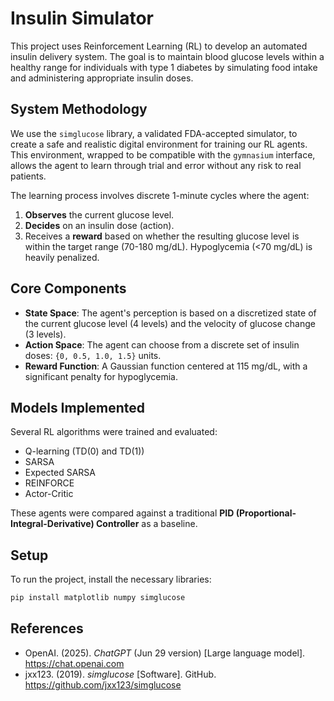 # Insulin Simulator

This project uses Reinforcement Learning (RL) to develop an automated insulin delivery system. The goal is to maintain blood glucose levels within a healthy range for individuals with type 1 diabetes by simulating food intake and administering appropriate insulin doses.

## System Methodology

We use the `simglucose` library, a validated FDA-accepted simulator, to create a safe and realistic digital environment for training our RL agents. This environment, wrapped to be compatible with the `gymnasium` interface, allows the agent to learn through trial and error without any risk to real patients.

The learning process involves discrete 1-minute cycles where the agent:
1.  **Observes** the current glucose level.
2.  **Decides** on an insulin dose (action).
3.  Receives a **reward** based on whether the resulting glucose level is within the target range (70-180 mg/dL). Hypoglycemia (<70 mg/dL) is heavily penalized.

## Core Components

* **State Space**: The agent's perception is based on a discretized state of the current glucose level (4 levels) and the velocity of glucose change (3 levels).
* **Action Space**: The agent can choose from a discrete set of insulin doses: `{0, 0.5, 1.0, 1.5}` units.
* **Reward Function**: A Gaussian function centered at 115 mg/dL, with a significant penalty for hypoglycemia.

## Models Implemented

Several RL algorithms were trained and evaluated:
* Q-learning (TD(0) and TD(1))
* SARSA
* Expected SARSA
* REINFORCE
* Actor-Critic

These agents were compared against a traditional **PID (Proportional-Integral-Derivative) Controller** as a baseline.

## Setup

To run the project, install the necessary libraries:
```bash
pip install matplotlib numpy simglucose
```
## References

* OpenAI. (2025). *ChatGPT* (Jun 29 version) [Large language model]. https://chat.openai.com
* jxx123. (2019). *simglucose* [Software]. GitHub. https://github.com/jxx123/simglucose
